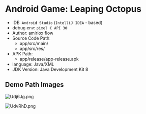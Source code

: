 # Android Game: Leaping Octopus

* IDE: `Android Studio` (`IntelliJ IDEA` - based)
* debug env: `pixel C API 30`
* Author: amiriox flow
* Source Code Path: 
	* app/src/main/
	* app/src/res/
* APK Path:
	* app/release/app-release.apk
* language: Java/XML
* JDK Version: Java Development Kit 8

## Demo Path Images

![Udj6Jg.png](https://s1.ax1x.com/2020/07/15/Udj6Jg.png)

![UdvRhD.png](https://s1.ax1x.com/2020/07/15/UdvRhD.png)

